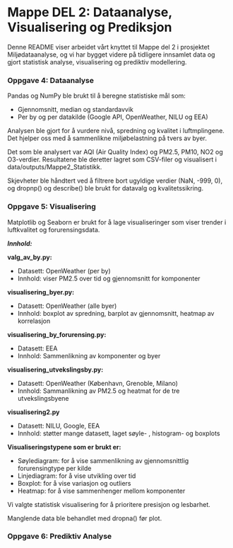 # Mappe **DEL 2: Dataanalyse, Visualisering og Prediksjon**

Denne README viser arbeidet vårt knyttet til Mappe del 2 i prosjektet Miljødataanalyse, og vi har bygget videre på tidligere innsamlet data og gjort statistisk analyse, visualisering og prediktiv modellering.


### **Oppgave 4: Dataanalyse**

Pandas og NumPy ble brukt til å beregne statistiske mål som:

- Gjennomsnitt, median og standardavvik
- Per by og per datakilde (Google API, OpenWeather, NILU og EEA)

Analysen ble gjort for å vurdere nivå, spredning og kvalitet i luftmplingene. Det hjelper oss med å sammenlikne miljøbelastning på tvers av byer.

Det som ble analysert var AQI (Air Quality Index) og PM2.5, PM10, NO2 og O3-verdier. Resultatene ble deretter lagret som CSV-filer og visualisert i data/outputs/Mappe2_Statistikk.

Skjevheter ble håndtert ved å filtrere bort ugyldige verdier (NaN, -999, 0), og dropnp() og describe() ble brukt for datavalg og kvalitetssikring.


### **Oppgave 5: Visualisering**

Matplotlib og Seaborn er brukt for å lage visualiseringer som viser trender i luftkvalitet og forurensingsdata.

***Innhold:***

**valg_av_by.py:**

- Datasett: OpenWeather (per by)
- Innhold: viser PM2.5 over tid og gjennomsnitt for komponenter

**visualisering_byer.py:**

- Datasett: OpenWeather (alle byer)
- Innhold: boxplot av spredning, barplot av gjennomsnitt, heatmap av korrelasjon

**visualisering_by_forurensing.py:**

- Datasett: EEA
- Innhold: Sammenlikning av komponenter og byer

**visualisering_utvekslingsby.py:**

- Datasett: OpenWeather (København, Grenoble, Milano)
- Innhold: Sammanlikning av PM2.5 og heatmat for de tre utvekslingsbyene

**visualisering2.py**

- Datasett: NILU, Google, EEA
- Innhold: støtter mange datasett, laget søyle- , histogram- og boxplots



**Visualiseringstypene som er brukt er:**

- Søylediagram: for å vise sammenlikning av gjennomsnittlig forurensingtype per kilde
- Linjediagram: for å vise utvikling over tid
- Boxplot: for å vise variasjon og outliers
- Heatmap: for å vise sammenhenger mellom komponenter

Vi valgte statistisk visualisering for å prioritere presisjon og lesbarhet.

Manglende data ble behandlet med dropna() før plot.


### **Oppgave 6: Prediktiv Analyse**

